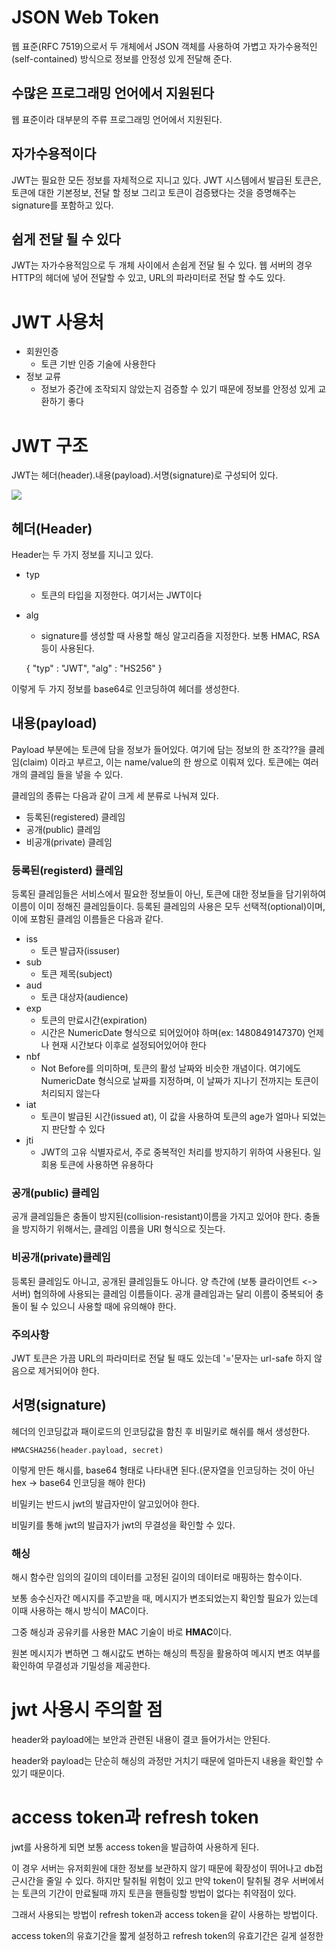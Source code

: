 # JSON Web Token
웹 표준(RFC 7519)으로서 두 개체에서 JSON 객체를 사용하여 가볍고 자가수용적인(self-contained) 방식으로 정보를 안정성 있게 전달해 준다.

## 수많은 프로그래밍 언어에서 지원된다
웹 표준이라 대부분의 주류 프로그래밍 언어에서 지원된다.

## 자가수용적이다
JWT는 필요한 모든 정보를 자체적으로 지니고 있다. JWT 시스템에서 발급된 토큰은, 토큰에 대한 기본정보, 전달 할 정보 그리고 토큰이 검증됐다는 것을 증명해주는 signature를 포함하고 있다.

## 쉽게 전달 될 수 있다
JWT는 자가수용적임으로 두 개체 사이에서 손쉽게 전달 될 수 있다. 웹 서버의 경우 HTTP의 헤더에 넣어 전달할 수 있고, URL의 파라미터로 전달 할 수도 있다.

# JWT 사용처
* 회원인증
    * 토큰 기반 인증 기술에 사용한다
* 정보 교류
    * 정보가 중간에 조작되지 않았는지 검증할 수 있기 때문에 정보를 안정성 있게 교환하기 좋다

# JWT 구조
JWT는 헤더(header).내용(payload).서명(signature)로 구성되어 있다. 

![](https://velopert.com/wp-content/uploads/2016/12/jwt.png)

## 헤더(Header)
Header는 두 가지 정보를 지니고 있다.

* typ 
    * 토큰의 타입을 지정한다. 여기서는 JWT이다
* alg
    * signature를 생성할 때 사용할 해싱 알고리즘을 지정한다. 보통 HMAC, RSA등이 사용된다. 


    {
        "typ" : "JWT",
        "alg" : "HS256"
    }

이렇게 두 가지 정보를 base64로 인코딩하여 헤더를 생성한다.


## 내용(payload)
Payload 부분에는 토큰에 담을 정보가 들어있다. 여기에 담는 정보의 한 조각??을 클레임(claim) 이라고 부르고, 이는 name/value의 한 쌍으로 이뤄져 있다. 토큰에는 여러 개의 클레임 들을 넣을 수 있다.

클레임의 종류는 다음과 같이 크게 세 분류로 나눠져 있다.
* 등록된(registered) 클레임
* 공개(public) 클레임
* 비공개(private) 클레임

### 등록된(registerd) 클레임
등록된 클레임들은 서비스에서 필요한 정보들이 아닌, 토큰에 대한 정보들을 담기위하여 이름이 이미 정해진 클레임들이다. 등록된 클레임의 사용은 모두 선택적(optional)이며, 이에 포함된 클레임 이름들은 다음과 같다.

* iss
    * 토큰 발급자(issuser)
* sub 
    * 토큰 제목(subject)
* aud
    * 토큰 대상자(audience)
* exp
    * 토큰의 만료시간(expiration)
    * 시간은 NumericDate 형식으로 되어있어야 하며(ex: 1480849147370) 언제나 현재 시간보다 이후로 설정되어있어야 한다
* nbf
    * Not Before를 의미하며, 토큰의 활성 날짜와 비슷한 개념이다. 여기에도 NumericDate 형식으로 날짜를 지정하며, 이 날짜가 지나기 전까지는 토큰이 처리되지 않는다
* iat
    * 토큰이 발급된 시간(issued at), 이 값을 사용하여 토큰의 age가 얼마나 되었는지 판단할 수 있다
* jti 
    * JWT의 고유 식별자로서, 주로 중복적인 처리를 방지하기 위하여 사용된다. 일회용 토큰에 사용하면 유용하다

### 공개(public) 클레임
공개 클레임들은 충돌이 방지된(collision-resistant)이름을 가지고 있어야 한다. 충돌을 방지하기 위해서는, 클레임 이름을 URI 형식으로 짓는다.

### 비공개(private)클레임
등록된 클레임도 아니고, 공개된 클레임들도 아니다. 양 측간에 (보통 클라이언트 <-> 서버) 협의하에 사용되는 클레임 이름들이다. 공개 클레임과는 달리 이름이 중복되어 충돌이 될 수 있으니 사용할 때에 유의해야 한다.

### 주의사항
JWT 토큰은 가끔 URL의 파라미터로 전달 될 때도 있는데 '='문자는 url-safe 하지 않음으로 제거되어야 한다.


## 서명(signature)
헤더의 인코딩값과 패이로드의 인코딩값을 함친 후 비밀키로 해쉬를 해서 생성한다.
 
    HMACSHA256(header.payload, secret)

이렇게 만든 해시를, base64 형태로 나타내면 된다.(문자열을 인코딩하는 것이 아닌 hex -> base64 인코딩을 해야 한다)

비밀키는 반드시 jwt의 발급자만이 알고있어야 한다. 

비밀키를 통해 jwt의 발급자가 jwt의 무결성을 확인할 수 있다.  

### 해싱
해시 함수란 임의의 길이의 데이터를 고정된 길이의 데이터로 매핑하는 함수이다. 

보통 송수신자간 메시지를 주고받을 때, 메시지가 변조되었는지 확인할 필요가 있는데 이때 사용하는 해시 방식이 MAC이다.

그중 해싱과 공유키를 사용한 MAC 기술이 바로 **HMAC**이다.

원본 메시지가 변하면 그 해시값도 변하는 해싱의 특징을 활용하여 메시지 변조 여부를 확인하여 무결성과 기밀성을 제공한다.

# jwt 사용시 주의할 점
header와 payload에는 보안과 관련된 내용이 결코 들어가서는 안된다.

header와 payload는 단순히 해싱의 과정만 거치기 때문에 얼마든지 내용을 확인할 수 있기 때문이다. 



# access token과 refresh token
jwt를 사용하게 되면 보통 access token을 발급하여 사용하게 된다. 

이 경우 서버는 유저회원에 대한 정보를 보관하지 않기 때문에 확장성이 뛰어나고 db접근시간을 줄일 수 있다. 하지만 탈취될 위험이 있고 만약 token이 탈취될 경우 서버에서는 토큰의 기간이 만료될때 까지 토큰을 핸들링할 방법이 없다는 취약점이 있다.

그래서 사용되는 방법이 refresh token과 access token을 같이 사용하는 방법이다. 

access token의 유효기간을 짧게 설정하고 refresh token의 유효기간은 길게 설정한
